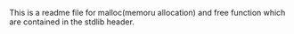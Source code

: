 This is a readme file for malloc(memoru allocation) and free function which are contained in the stdlib header.
